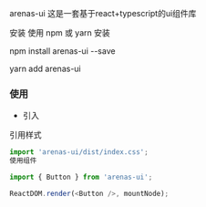 arenas-ui
这是一套基于react+typescript的ui组件库

安装
使用 npm 或 yarn 安装

npm install arenas-ui --save

yarn add arenas-ui


### 使用

- 引入

引用样式
```javascript
import 'arenas-ui/dist/index.css';
使用组件

import { Button } from 'arenas-ui';

ReactDOM.render(<Button />, mountNode);